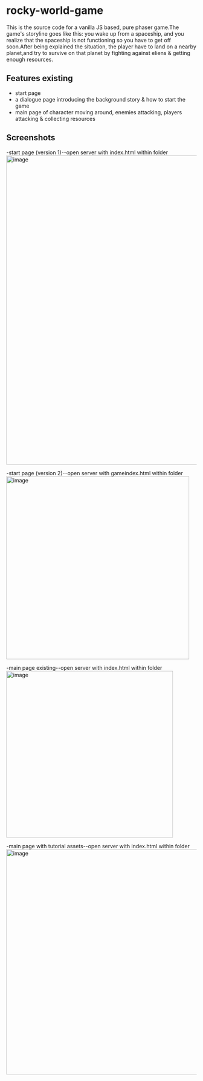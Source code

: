 # rocky-world-game
This is the source code for a vanilla JS based, pure phaser game.The game's storyline goes like this: you wake up from a spaceship, and you realize that the spaceship is not functioning so you have to get off soon.After being explained the situation, the player have to land on a nearby planet,and try to survive on that planet by fighting against eliens & getting enough resources.

## Features existing

- start page
- a dialogue page introducing the background story & how to start the game
- main page of character moving around, enemies attacking, players attacking & collecting resources

## Screenshots
-start page (version 1)--open server with index.html within folder
<img width="818" alt="image" src="https://user-images.githubusercontent.com/105130114/207895610-ca66b609-c02a-4b95-abbc-802e381d6065.png">

-start page (version 2)--open server with gameindex.html within folder
<img width="484" alt="image" src="https://user-images.githubusercontent.com/105130114/207896413-63a47279-ba9a-4379-9600-79ffe826cc97.png">

-main page existing--open server with index.html within folder
<img width="441" alt="image" src="https://user-images.githubusercontent.com/105130114/207896884-e6e7aec9-094c-40ad-bf29-a4403dac57da.png">

-main page with tutorial assets--open server with index.html within folder
<img width="596" alt="image" src="https://user-images.githubusercontent.com/105130114/207896669-9dedcf4d-5488-4112-9974-65c37fdf7cce.png">


